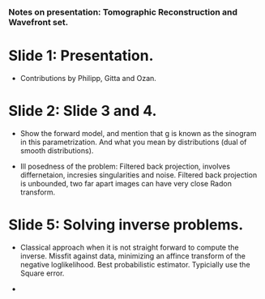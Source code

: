 ### Notes on presentation: Tomographic Reconstruction and Wavefront set.

# Slide 1: Presentation.

- Contributions by Philipp, Gitta and Ozan.

# Slide 2: Slide 3 and 4.

- Show the forward model, and mention that g is known as the sinogram in this parametrization. And what you mean by distributions (dual of smooth distributions).

- Ill posedness of the problem: Filtered back projection, involves differnetaion, incresies singularities and noise. Filtered back projection is unbounded, two far apart images can have very close Radon transform.

# Slide 5: Solving inverse problems.

- Classical approach when it is not straight forward to compute the inverse. Missfit against data, minimizing an affince transform of the negative loglikelihood. Best probabilistic estimator. Typicially use the Square error.

- 
